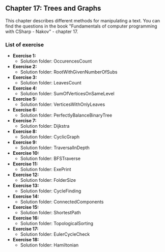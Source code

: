 ## Chapter 17: Trees and Graphs
This chapter describes different methods for manipulating a text.
You can find the questions in the book "Fundamentals of computer programming with CSharp - Nakov" - chapter 17.
### List of exercise
- **Exercise 1:** 
  - Solution folder: OccurencesCount
- **Exercise 2:** 
  - Solution folder: RootWithGivenNumberOfSubs
- **Exercise 3:** 
  - Solution folder: LeavesCount
- **Exercise 4:** 
  - Solution folder: SumOfVerticesOnSameLevel
- **Exercise 5:** 
  - Solution folder: VerticesWithOnlyLeaves
- **Exercise 6:** 
  - Solution folder: PerfectlyBalanceBinaryTree
- **Exercise 7:** 
  - Solution folder: Dijkstra
- **Exercise 8:** 
  - Solution folder: CyclicGraph
- **Exercise 9:** 
  - Solution folder: TraversalInDepth
- **Exercise 10:** 
  - Solution folder: BFSTraverse
- **Exercise 11:** 
  - Solution folder: ExePrint
- **Exercise 12:** 
  - Solution folder: FolderSize
- **Exercise 13:** 
  - Solution folder: CycleFinding
- **Exercise 14:** 
  - Solution folder: ConnectedComponents
- **Exercise 15:** 
  - Solution folder: ShortestPath
- **Exercise 16:** 
  - Solution folder: TopologicalSorting
- **Exercise 17:** 
  - Solution folder: EulerCycleCheck  
- **Exercise 18:** 
  - Solution folder: Hamiltonian
